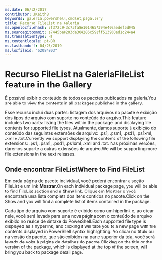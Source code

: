 ```yaml
---
ms.date: 06/12/2017
contributor: JKeithB
keywords: galeria,powershell,cmdlet,psgallery
title: Recurso FileList na Galeria
ms.openlocfilehash: 5f372c943c73fa8e1014657394e40eaedef5d045
ms.sourcegitcommit: e7445ba8203da304286c591ff513900ad1c244a4
ms.translationtype: HT
ms.contentlocale: pt-BR
ms.lasthandoff: 04/23/2019
ms.locfileid: "62084803"
---
```

# <a name="filelist-feature-in-the-gallery"></a><span data-ttu-id="84260-103">Recurso FileList na Galeria</span><span class="sxs-lookup"><span data-stu-id="84260-103">FileList feature in the Gallery</span></span>

<span data-ttu-id="84260-104">É possível exibir o conteúdo de todos os pacotes publicados na galeria.</span><span class="sxs-lookup"><span data-stu-id="84260-104">You are able to view the contents in all packages published in the gallery.</span></span>

<span data-ttu-id="84260-105">Esse recurso inclui duas partes: listagem dos arquivos no pacote e exibição dos tipos de arquivo com suporte no conteúdo do arquivo.</span><span class="sxs-lookup"><span data-stu-id="84260-105">This feature includes two parts: listing the files within the package, and displaying file contents for supported file types.</span></span> <span data-ttu-id="84260-106">Atualmente, damos suporte à exibição do conteúdo das seguintes extensões de arquivo: .ps1, .psm1, .psd1, .ps1xml, .xml e .txt.</span><span class="sxs-lookup"><span data-stu-id="84260-106">Currently we support displaying the contents of the following file extensions: .ps1, .psm1, .psd1, .ps1xml, .xml and .txt.</span></span> <span data-ttu-id="84260-107">Nas próximas versões, daremos suporte a outras extensões de arquivo.</span><span class="sxs-lookup"><span data-stu-id="84260-107">We will be supporting more file extensions in the next releases.</span></span>

## <a name="where-to-find-filelist"></a><span data-ttu-id="84260-108">Onde encontrar FileList</span><span class="sxs-lookup"><span data-stu-id="84260-108">Where to Find FileList</span></span>

<span data-ttu-id="84260-109">Em cada página de pacote individual, você poderá encontrar a seção FileList e um link **Mostrar**.</span><span class="sxs-lookup"><span data-stu-id="84260-109">On each individual package page, you will be able to find FileList section and a **Show** link.</span></span> <span data-ttu-id="84260-110">Clique em Mostrar e você encontrará uma lista completa dos itens contidos no pacote.</span><span class="sxs-lookup"><span data-stu-id="84260-110">Click on the Show and you will find a complete list of items contained in the package.</span></span>

<span data-ttu-id="84260-111">Cada tipo de arquivo com suporte é exibido como um hiperlink e, ao clicar nele, você será levado para uma nova página com o conteúdo de arquivo exibido no realce de sintaxe do PowerShell.</span><span class="sxs-lookup"><span data-stu-id="84260-111">Each supported file type is displayed as a hyperlink, and clicking it will take you to a new page with file contents displayed in PowerShell syntax highlighting.</span></span> <span data-ttu-id="84260-112">Ao clicar no título ou na versão do pacote, que são exibidos na parte superior da tela, você será levado de volta à página de detalhes do pacote.</span><span class="sxs-lookup"><span data-stu-id="84260-112">Clicking on the title or the version of the package, which is displayed at the top of the screen, will bring you back to package detail page.</span></span>
